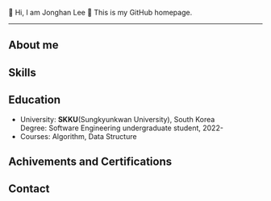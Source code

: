 🙂 Hi, I am Jonghan Lee 🙂 
This is my GitHub homepage.
***

## About me


## Skills


## Education
* University: **SKKU**(Sungkyunkwan University), South Korea  
  Degree: Software Engineering undergraduate student, 2022-
* Courses: Algorithm, Data Structure


## Achivements and Certifications


## Contact


